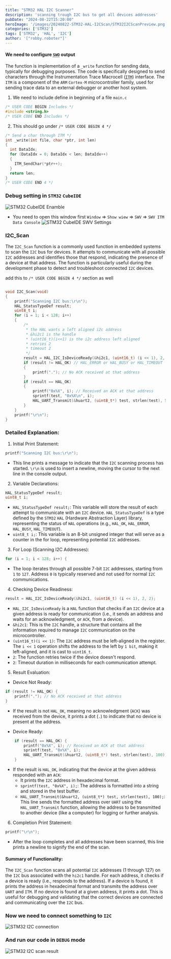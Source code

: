 ```yaml
---
title: "STM32 HAL I2C Scanner"
description: 'scanning trough I2C bus to get all devices addresses'
pubDate: "2024-08-22T15:20:00"
heroImage: '/images/20240822-STM32-HAL-I2CScan/STM32I2CScanPreview.png'
categories: ['STM32']
tags: ['STM32', 'HAL', 'I2C']
author: '["robby.roboter"]'
---
```


#### We need to configure <abbr title="Serial Wire Viewer">`SWO`</abbr> output

The function is implementation of a `_write` function for sending data, typically for debugging purposes. The code is specifically designed to send characters through the Instrumentation Trace Macrocell (<abbr title="Instrumentation Trace Macrocell">`ITM`</abbr>) interface. The `ITM` is a component of the `ARM` `Cortex-M` microcontroller family, used for sending trace data to an external debugger or another host system.

1. We need to include define in beginning of a file `main.c`
```c
/* USER CODE BEGIN Includes */
#include <string.h>
/* USER CODE END Includes */
```

2. This should go under `/* USER CODE BEGIN 4 */`
```c
/* Send a char through ITM */
int _write(int file, char *ptr, int len)
{
  int DataIdx;
  for (DataIdx = 0; DataIdx < len; DataIdx++)
  {
    ITM_SendChar(*ptr++);
  }
  return len;
}
/* USER CODE END 4 */
```
### Debug setting in `STM32` `CubeIDE`

![STM32 CubeIDE Enamble](/images/20240822-STM32-HAL-I2CScan/STM32EnableSWV.png)
* You need to open this window first `Window` => `Show wiew` => `SWV` => `SWV ITM Data Console`
![STM32 CubeIDE SWV Settings](/images/20240822-STM32-HAL-I2CScan/STM32CubeIDESWVSettings.png)


### I2C_Scan

The `I2C_Scan` function is a commonly used function in embedded systems to scan the `I2C` bus for devices. It attempts to communicate with all possible `I2C` addresses and identifies those that respond, indicating the presence of a device at that address. The function is particularly useful during the development phase to detect and troubleshoot connected `I2C` devices.

add this to `/* USER CODE BEGIN 4 */` section as well
```c

void I2C_Scan(void) 
{
	printf("Scanning I2C bus:\r\n");
	HAL_StatusTypeDef result;
	uint8_t i;
	for (i = 1; i < 128; i++) 
    {
		/*
		 * the HAL wants a left aligned i2c address
		 * &hi2c1 is the handle
		 * (uint16_t)(i<<1) is the i2c address left aligned
		 * retries 2
		 * timeout 2
		 */
		result = HAL_I2C_IsDeviceReady(&hi2c1, (uint16_t) (i << 1), 2, 2);
		if (result != HAL_OK) // HAL_ERROR or HAL_BUSY or HAL_TIMEOUT
		{
			printf("."); // No ACK received at that address
		}
		if (result == HAL_OK) 
        {
			printf("0x%X", i); // Received an ACK at that address
			sprintf(test, "0x%X\n", i);
			HAL_UART_Transmit(&huart2, (uint8_t*) test, strlen(test), 5);
		}
	}
	printf("\r\n");
}
```

### Detailed Explanation:

1. Initial Print Statement:

```c
printf("Scanning I2C bus:\r\n");
```
 * This line prints a message to indicate that the `I2C` scanning process has started. `\r\n` is used to insert a newline, moving the cursor to the next line in the console output.

2. Variable Declarations:

```c
HAL_StatusTypeDef result;
uint8_t i;
```
   * `HAL_StatusTypeDef result;`: This variable will store the result of each attempt to communicate with an `I2C` device. `HAL_StatusTypeDef` is a type defined by the `STM32` `HAL` (Hardware Abstraction Layer) library, representing the status of `HAL` operations (e.g., `HAL_OK`, `HAL_ERROR`, `HAL_BUSY`, `HAL_TIMEOUT`).
   * `uint8_t i;`: This variable is an 8-bit unsigned integer that will serve as a counter in the for loop, representing potential `I2C` addresses.

3. For Loop (Scanning I2C Addresses):

```c
for (i = 1; i < 128; i++) {
```
* The loop iterates through all possible 7-bit `I2C` addresses, starting from `1` to `127`. Address `0` is typically reserved and not used for normal `I2C` communications.

4. Checking Device Readiness:

```c
result = HAL_I2C_IsDeviceReady(&hi2c1, (uint16_t) (i << 1), 2, 2);
```
* `HAL_I2C_IsDeviceReady` is a `HAL` function that checks if an `I2C` device at a given address is ready for communication (i.e., it sends an address and waits for an acknowledgment, or `ACK`, from a device).
* `&hi2c1`: This is the `I2C` handle, a structure that contains all the information required to manage `I2C` communication on the microcontroller.
* `(uint16_t)(i << 1)`: The `I2C` address must be left-aligned in the register. The `i << 1` operation shifts the address to the left by `1 bit`, making it left-aligned, and it is cast to `uint16_t`.
* `2`: The function retries twice if the device doesn't respond.
* `2`: Timeout duration in milliseconds for each communication attempt.

5. Result Evaluation:

* Device Not Ready:

```c
if (result != HAL_OK) {
    printf("."); // No ACK received at that address
}
```
* If the result is not `HAL_OK`, meaning no acknowledgment (`ACK`) was received from the device, it prints a dot (`.`) to indicate that no device is present at the address.

* Device Ready:

```c
    if (result == HAL_OK) {
        printf("0x%X", i); // Received an ACK at that address
        sprintf(test, "0x%X", i);
        HAL_UART_Transmit(&huart2, (uint8_t*) test, strlen(test), 100);
    }
```
* If the result is `HAL_OK`, indicating that the device at the given address responded with an `ACK`:
	* It prints the `I2C` address in hexadecimal format.
	* `sprintf(test, "0x%X", i);`: The address is formatted into a string and stored in the test buffer.
	* `HAL_UART_Transmit(&huart2, (uint8_t*) test, strlen(test), 100);`: This line sends the formatted address over `UART` using the `HAL_UART_Transmit` function, allowing the address to be transmitted to another device (like a computer) for logging or further analysis.

6. Completion Print Statement:

```c
printf("\r\n");
```
* After the loop completes and all addresses have been scanned, this line prints a newline to signify the end of the scan.

#### Summary of Functionality:

The `I2C_Scan` function scans all potential `I2C` addresses (1 through 127) on the `I2C` bus associated with the `hi2c1` handle. For each address, it checks if a device is ready (i.e., responds to the address). If a device is found, it prints the address in hexadecimal format and transmits the address over `UART` and `ITM`. If no device is found at a given address, it prints a dot. This is useful for debugging and validating that the correct devices are connected and communicating over the `I2C` bus.


### Now we need to connect something to `I2C`

![STM32 I2C connection](/images/20240822-STM32-HAL-I2CScan/lcd_i2c-min.webp)

### And run our code in `DEBUG` mode

![STM32 I2C scan result](/images/20240822-STM32-HAL-I2CScan/STM32I2CScanResult.png)